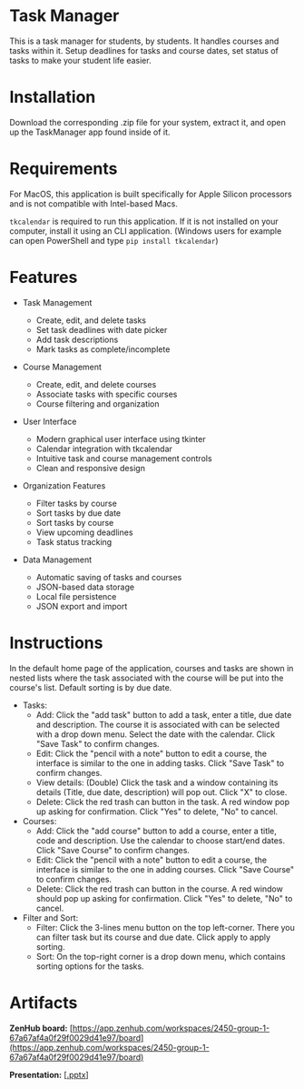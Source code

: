 # Task Manager
This is a task manager for students, by students. It handles courses and tasks within it. Setup deadlines for tasks and course dates, set status of tasks to make your student life easier.

# Installation
Download the corresponding .zip file for your system, extract it, and open up the TaskManager app found inside of it.

# Requirements
For MacOS, this application is built specifically for Apple Silicon processors and is not compatible with Intel-based Macs.

`tkcalendar` is required to run this application. If it is not installed on your computer, install it using an CLI application. (Windows users for example can open PowerShell and type `pip install tkcalendar`)

# Features

- Task Management
    - Create, edit, and delete tasks
    - Set task deadlines with date picker
    - Add task descriptions
    - Mark tasks as complete/incomplete

- Course Management
    - Create, edit, and delete courses
    - Associate tasks with specific courses
    - Course filtering and organization

- User Interface
    - Modern graphical user interface using tkinter
    - Calendar integration with tkcalendar
    - Intuitive task and course management controls
    - Clean and responsive design

- Organization Features
    - Filter tasks by course
    - Sort tasks by due date
    - Sort tasks by course
    - View upcoming deadlines
    - Task status tracking

- Data Management
    - Automatic saving of tasks and courses
    - JSON-based data storage
    - Local file persistence
    - JSON export and import

# Instructions
In the default home page of the application, courses and tasks are shown in nested lists where the task associated with the course will be put into the course's list. Default sorting is by due date.

- Tasks:
    - Add: Click the "add task" button to add a task, enter a title, due date and description. The course it is associated with can be selected with a drop down menu. Select the date with the calendar. Click "Save Task" to confirm changes.
    - Edit: Click the "pencil with a note" button to edit a course, the interface is similar to the one in adding tasks. Click "Save Task" to confirm changes.
    - View details: (Double) Click the task and a window containing its details (Title, due date, description) will pop out. Click "X" to close.
    - Delete: Click the red trash can button in the task. A red window pop up asking for confirmation. Click "Yes" to delete, "No" to cancel.
- Courses:
    - Add: Click the "add course" button to add a course, enter a title, code and description. Use the calendar to choose start/end dates. Click "Save Course" to confirm changes.
    - Edit: Click the "pencil with a note" button to edit a course, the interface is similar to the one in adding courses. Click "Save Course" to confirm changes.
    - Delete: Click the red trash can button in the course. A red window should pop up asking for confirmation. Click "Yes" to delete, "No" to cancel.
- Filter and Sort:
    - Filter: Click the 3-lines menu button on the top left-corner. There you can filter task but its course and due date. Click apply to apply sorting.
    - Sort: On the top-right corner is a drop down menu, which contains sorting options for the tasks.
# Artifacts
**ZenHub board:** [https://app.zenhub.com/workspaces/2450-group-1-67a67af4a0f29f0029d41e97/board](https://app.zenhub.com/workspaces/2450-group-1-67a67af4a0f29f0029d41e97/board)

**Presentation:** [[.pptx](https://github.com/extremepayne/cs2450-G1/blob/main/docs/Group%201%20Presentation.pptx)]
